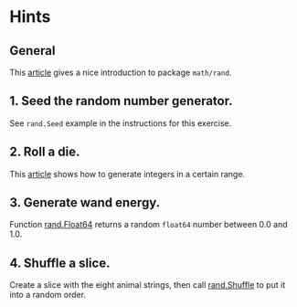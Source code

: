 # Hints

## General

This [article][gobyexample] gives a nice introduction to package `math/rand`.

## 1. Seed the random number generator.

See `rand.Seed` example in the instructions for this exercise.

## 2. Roll a die.

This [article][yourbasic] shows how to generate integers in a certain range.

## 3. Generate wand energy.

Function [rand.Float64][float64] returns a random `float64` number between 0.0 and 1.0.

## 4. Shuffle a slice.

Create a slice with the eight animal strings, then call [rand.Shuffle][shuffle] to put it into a random order.

[gobyexample]: https://gobyexample.com/random-numbers

[yourbasic]: https://yourbasic.org/golang/generate-number-random-range

[shuffle]: https://pkg.go.dev/math/rand#Rand.Shuffle

[float64]: https://pkg.go.dev/math/rand#Float64